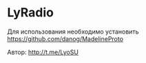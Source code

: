 # LyRadio
Для использования необходимо установить https://github.com/danog/MadelineProto

Автор: http://t.me/LyoSU
